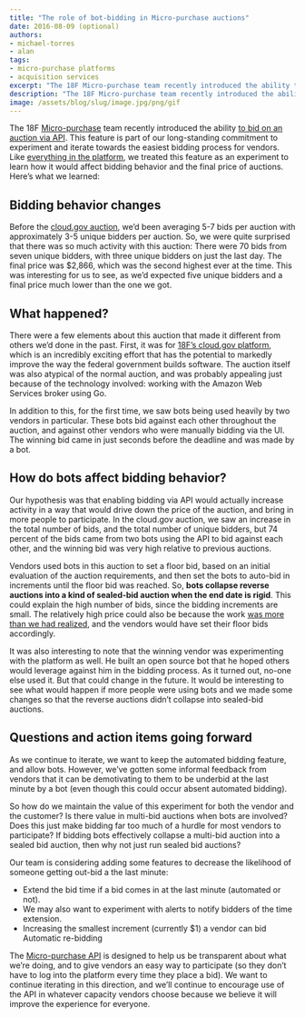 ```yaml
---
title: "The role of bot-bidding in Micro-purchase auctions"
date: 2016-08-09 (optional)
authors:
- michael-torres
- alan
tags:
- micro-purchase platforms
- acquisition services
excerpt: "The 18F Micro-purchase team recently introduced the ability to bid on an auction via API. This feature is part of our long-standing commitment to experiment and iterate towards the easiest bidding process for vendors. Like everything in the platform, we treated this feature as an experiment to learn how it would affect bidding behavior and the final price of auctions. Here’s what we learned."
description: "The 18F Micro-purchase team recently introduced the ability to bid on an auction via API. This feature is part of our long-standing commitment to experiment and iterate towards the easiest bidding process for vendors. Like everything in the platform, we treated this feature as an experiment to learn how it would affect bidding behavior and the final price of auctions. Here’s what we learned."
image: /assets/blog/slug/image.jpg/png/gif
---
```


The 18F [Micro-purchase](http://micropurchase.18f.gov) team recently  introduced the ability [to bid on an auction via API](https://pages.18f.gov/micropurchase-api-docs/api-reference/). This feature is part of our long-standing commitment to experiment and iterate towards the easiest bidding process for vendors. Like [everything in the platform](https://18f.gsa.gov/2015/11/06/micro-purchase-lessons/), we treated this feature as an experiment to learn how it would affect bidding behavior and the final price of auctions. Here’s what we learned:

## Bidding behavior changes

Before the [cloud.gov auction](https://micropurchase.18f.gov/auctions/24), we’d been averaging 5-7 bids per auction with approximately 3-5 unique bidders per auction. So, we were quite surprised that there was so much activity with this auction: There were 70 bids from seven unique bidders, with three unique bidders on just the last day. The final price was $2,866, which was the second highest ever at the time. This was interesting for us to see, as we’d expected five unique bidders and a final price much lower than the one we got.

## What happened? 

There were a few elements about this auction that made it different from others we’d done in the past. First, it was for [18F’s cloud.gov platform](https://cloud.gov/), which is an incredibly exciting effort that has the potential to markedly improve the way the federal government builds software. The auction itself was also atypical of the normal auction, and was probably appealing just because of the technology involved: working with the Amazon Web Services broker using Go.  

In addition to this, for the first time, we saw bots being used heavily by two vendors in particular. These bots bid against each other throughout the auction, and against other vendors who were manually bidding via the UI. The winning bid came in just seconds before the deadline and was made by a bot. 

## How do bots affect bidding behavior?

Our hypothesis was that enabling bidding via API would actually increase activity in a way that would drive down the price of the auction, and bring in more people to participate. In the cloud.gov auction, we saw an increase in the total number of bids, and the total number of unique bidders, but 74 percent of the bids came from two bots using the API to bid against each other, and the winning bid was very high relative to previous auctions. 

Vendors used bots in this auction to set a floor bid, based on an initial evaluation of the auction requirements, and then set the bots to auto-bid in increments until the floor bid was reached. So, **bots collapse reverse auctions into a kind of sealed-bid auction when the end date is rigid**. This could explain the high number of bids, since the bidding increments are small. The relatively high price could also be because the work [was more than we had realized](https://18f.gsa.gov/2016/07/07/when-a-micropurchase-doesnt-work-out-we-try-to-learn-from-it/), and the vendors would have set their floor bids accordingly.

It was also interesting to note that the winning vendor was experimenting with the platform as well. He built an open source bot that he hoped others would leverage against him in the bidding process. As it turned out, no-one else used it. But that could change in the future. It would be interesting to see what would happen if more people were using bots and we made some changes so that the reverse auctions didn’t collapse into sealed-bid auctions.

## Questions and action items going forward

As we continue to iterate, we want to keep the automated bidding feature, and allow bots. However, we’ve gotten some informal feedback from vendors that it can be demotivating to them to be underbid at the last minute by a bot (even though this could occur absent automated bidding). 

So how do we maintain the value of this experiment for both the vendor and the customer? Is there value in multi-bid auctions when bots are involved? Does this just make bidding far too much of a hurdle for most vendors to participate? If bidding bots effectively collapse a multi-bid auction into a sealed bid auction, then why not just run sealed bid auctions?

Our team is considering adding some features to decrease the likelihood of someone getting out-bid a the last minute:

- Extend the bid time if a bid comes in at the last minute (automated or not). 
- We may also want to experiment with alerts to notify bidders of the time extension.
- Increasing the smallest increment (currently $1) a vendor can bid
Automatic re-bidding

The [Micro-purchase API](https://pages.18f.gov/micropurchase-api-docs/) is designed to help us be transparent about what we’re doing, and to give vendors an easy way to participate (so they don’t have to log into the platform every time they place a bid). We want to continue iterating in this direction, and we’ll continue to encourage use of the API in whatever capacity vendors choose because we believe it will improve the experience for everyone.
